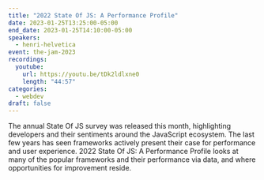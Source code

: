 ```yaml
---
title: "2022 State Of JS: A Performance Profile"
date: 2023-01-25T13:25:00-05:00
end_date: 2023-01-25T14:10:00-05:00
speakers:
  - henri-helvetica
event: the-jam-2023
recordings:
  youtube:
    url: https://youtu.be/tDk2ldlxne0
    length: "44:57"
categories:
  - webdev
draft: false
---
```


The annual State Of JS survey was released this month, highlighting developers and their sentiments around the JavaScript ecosystem. The last few years has seen frameworks actively present their case for performance and user experience. 2022 State Of JS: A Performance Profile looks at many of the popular frameworks and their performance via data, and where opportunities for improvement reside. 
